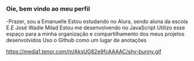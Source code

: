 ### Oie, bem vindo ao meu perfil

-Prazer, sou a Emanuelle
Estou estudando no Alura, sendo aluna da escola E.E José Wadie Milad
Estou me desenvolvendo no JavaScript
Utilizo esse espaço para a minha organização e compartilhamento dos meus projetos desenvolvidos 
Uso o Github como um lugar de anotações

https://media1.tenor.com/m/AksUG62e9fcAAAAC/shy-bunny.gif
